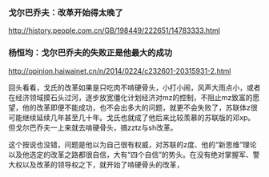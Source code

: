 ### 戈尔巴乔夫：改革开始得太晚了
http://history.people.com.cn/GB/198449/222651/14783333.html

### 杨恒均：戈尔巴乔夫的失败正是他最大的成功
http://opinion.haiwainet.cn/n/2014/0224/c232601-20315931-2.html

回头看看，戈氏的改革如果是只吃肉不啃硬骨头，小打小闹，风声大雨点小，或者在经济领域摸石头过河，逐步放宽僵化计划经济对mz的控制，不阻止mz致富的愿望，他的改革即便不能成功，也不会出多大的问题，就更不会失败了，苏联体z很可能继续延续几年甚至几十年。戈氏也就成了他后来比较羡慕的苏联版的邓xp。但戈尔巴乔夫一上来就去啃硬骨头，搞zztz与sh改革。

这个按说也没错，问题是他以为自己很有权威，对苏联的z度、他的“新思维”理论以及他选定的改革之路都很自信，大有“四个自信”的势头。在没有绝对掌握军、警大权以及改革的领导权之下，就开始了啃硬骨头的改革，
